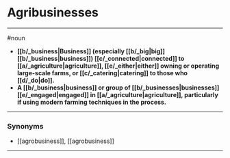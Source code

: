 # Agribusinesses
---
#noun
- **[[b/_business|Business]] (especially [[b/_big|big]] [[b/_business|business]]) [[c/_connected|connected]] to [[a/_agriculture|agriculture]], [[e/_either|either]] owning or operating large-scale farms, or [[c/_catering|catering]] to those who [[d/_do|do]].**
- **A [[b/_business|business]] or group of [[b/_businesses|businesses]] [[e/_engaged|engaged]] in [[a/_agriculture|agriculture]], particularly if using modern farming techniques in the process.**
---
### Synonyms
- [[agrobusiness]], [[agrobusiness]]
---
